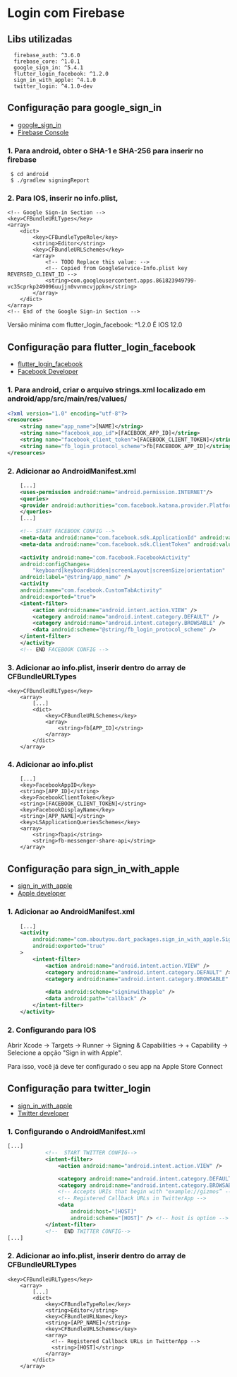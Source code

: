 # Login com Firebase

## Libs utilizadas
```
  firebase_auth: ^3.6.0
  firebase_core: ^1.0.1
  google_sign_in: ^5.4.1
  flutter_login_facebook: ^1.2.0  
  sign_in_with_apple: ^4.1.0
  twitter_login: ^4.1.0-dev
```

## Configuração para google_sign_in
- [google_sign_in](https://pub.dev/packages/google_sign_in)
- [Firebase Console](https://console.firebase.google.com/)

### 1. Para android, obter o SHA-1 e SHA-256 para inserir no firebase
```
 $ cd android
 $ ./gradlew signingReport
```

### 2. Para IOS, inserir no info.plist,
```
<!-- Google Sign-in Section -->
<key>CFBundleURLTypes</key>
<array>
	<dict>
		<key>CFBundleTypeRole</key>
		<string>Editor</string>
		<key>CFBundleURLSchemes</key>
		<array>
			<!-- TODO Replace this value: -->
			<!-- Copied from GoogleService-Info.plist key REVERSED_CLIENT_ID -->
			<string>com.googleusercontent.apps.861823949799-vc35cprkp249096uujjn0vvnmcvjppkn</string>
		</array>
	</dict>
</array>
<!-- End of the Google Sign-in Section -->
```

Versão mínima com flutter_login_facebook: ^1.2.0 É IOS 12.0

## Configuração para flutter_login_facebook
- [flutter_login_facebook](https://pub.dev/packages/flutter_login_facebook)
- [Facebook Developer](https://developers.facebook.com/)


### 1. Para android, criar o arquivo strings.xml localizado em android/app/src/main/res/values/
```xml
<?xml version="1.0" encoding="utf-8"?>
<resources>
    <string name="app_name">[NAME]</string>
    <string name="facebook_app_id">[FACEBOOK_APP_ID]</string>
    <string name="facebook_client_token">[FACEBOOK_CLIENT_TOKEN]</string>
    <string name="fb_login_protocol_scheme">fb[FACEBOOK_APP_ID]</string>
</resources>
```

### 2. Adicionar ao AndroidManifest.xml
```xml
    [...]
    <uses-permission android:name="android.permission.INTERNET"/>
    <queries>
    <provider android:authorities="com.facebook.katana.provider.PlatformProvider" />
    </queries>
    [...]

    <!-- START FACEBOOK CONFIG -->
    <meta-data android:name="com.facebook.sdk.ApplicationId" android:value="@string/facebook_app_id"/>
    <meta-data android:name="com.facebook.sdk.ClientToken" android:value="@string/facebook_client_token"/>
    
    <activity android:name="com.facebook.FacebookActivity"
    android:configChanges=
        "keyboard|keyboardHidden|screenLayout|screenSize|orientation"
    android:label="@string/app_name" />
    <activity
    android:name="com.facebook.CustomTabActivity"
    android:exported="true">
    <intent-filter>
        <action android:name="android.intent.action.VIEW" />
        <category android:name="android.intent.category.DEFAULT" />
        <category android:name="android.intent.category.BROWSABLE" />
        <data android:scheme="@string/fb_login_protocol_scheme" />
    </intent-filter>
    </activity>
    <!-- END FACEBOOK CONFIG -->
```

### 3. Adicionar ao info.plist, inserir dentro do array de CFBundleURLTypes
```
<key>CFBundleURLTypes</key>
	<array>
		[...]
		<dict>
			<key>CFBundleURLSchemes</key>
			<array>
				<string>fb[APP_ID]</string>
			</array>
		</dict>
	</array>
```

### 4. Adicionar ao info.plist
```
    [...]
    <key>FacebookAppID</key>
	<string>[APP_ID]</string>
	<key>FacebookClientToken</key>
	<string>[FACEBOOK_CLIENT_TOKEN]</string>
	<key>FacebookDisplayName</key>
	<string>[APP_NAME]</string>
	<key>LSApplicationQueriesSchemes</key>
	<array>
		<string>fbapi</string>
		<string>fb-messenger-share-api</string>
	</array>
```

## Configuração para sign_in_with_apple

- [sign_in_with_apple](https://pub.dev/packages/sign_in_with_apple)
- [Apple developer](https://appstoreconnect.apple.com/)

### 1. Adicionar ao AndroidManifest.xml
```xml
    [...]
    <activity
        android:name="com.aboutyou.dart_packages.sign_in_with_apple.SignInWithAppleCallback"
        android:exported="true"
    >
        <intent-filter>
            <action android:name="android.intent.action.VIEW" />
            <category android:name="android.intent.category.DEFAULT" />
            <category android:name="android.intent.category.BROWSABLE" />
    
            <data android:scheme="signinwithapple" />
            <data android:path="callback" />
        </intent-filter>
    </activity>
```

### 2. Configurando para IOS

Abrir Xcode -> Targets -> Runner -> Signing & Capabilities -> + Capability -> Selecione a opção "Sign in with Apple".

Para isso, você já deve ter configurado o seu app na Apple Store Connect 

## Configuração para twitter_login

- [sign_in_with_apple](https://pub.dev/packages/twitter_login)
- [Twitter developer](https://developer.twitter.com/)


### 1. Configurando o AndroidManifest.xml
```xml
[...]
            <!--  START TWITTER CONFIG-->
            <intent-filter>
                <action android:name="android.intent.action.VIEW" />

                <category android:name="android.intent.category.DEFAULT" />
                <category android:name="android.intent.category.BROWSABLE" />
                <!-- Accepts URIs that begin with "example://gizmos” -->
                <!-- Registered Callback URLs in TwitterApp -->
                <data
                    android:host="[HOST]"
                    android:scheme="[HOST]" /> <!-- host is option -->
            </intent-filter>
            <!--  END TWITTER CONFIG-->
[...]
```

### 2. Adicionar ao info.plist, inserir dentro do array de CFBundleURLTypes
```
<key>CFBundleURLTypes</key>
	<array>
		[...]
		<dict>
            <key>CFBundleTypeRole</key>
            <string>Editor</string>
            <key>CFBundleURLName</key>
            <string>[APP_NAME]</string>
            <key>CFBundleURLSchemes</key>
            <array>
              <!-- Registered Callback URLs in TwitterApp -->
              <string>[HOST]</string>
            </array>
        </dict>
	</array>
```